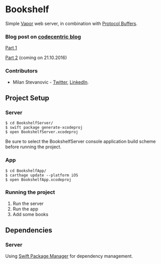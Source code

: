 # Bookshelf 
Simple [Vapor](https://github.com/vapor/vapor) web server, in combination with [Protocol Buffers](https://developers.google.com/protocol-buffers/).

### Blog post on [codecentric blog](https://blog.codecentric.de/en/)
[Part 1](https://blog.codecentric.de/en/2016/10/full-stack-swift-part-1/)

[Part 2](https://blog.codecentric.de/en/2016/10/full-stack-swift-part-2/) (coming on 21.10.2016)
 
### Contributors 
- Milan Stevanovic - [Twitter](https://twitter.com/FathVader), [LinkedIn](https://rs.linkedin.com/in/milan-stevanović-702985a8).
  
## Project Setup 
### Server
```
$ cd BookshelfServer/
$ swift package generate-xcodeproj
$ open BookshelfServer.xcodeproj
```
Be sure to select the BookshelfServer console application build scheme before running the project.

### App
```
$ cd BookshelfApp/
$ carthage update --platform iOS
$ open BookshelfApp.xcodeproj
```

### Running the project
1. Run the server
2. Run the app
3. Add some books
 
## Dependencies 
### Server
Using [Swift Package Manager](https://github.com/apple/swift-package-manager) for dependency management.
